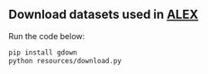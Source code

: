 ## Download datasets used in [ALEX](https://github.com/microsoft/ALEX)

Run the code below:
<br/>

```sh
pip install gdown
python resources/download.py
```